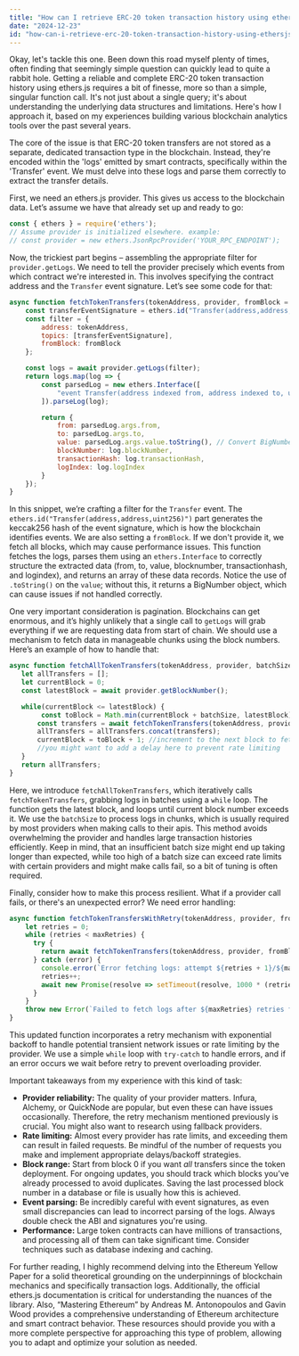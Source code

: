 ```yaml
---
title: "How can I retrieve ERC-20 token transaction history using ethers.js?"
date: "2024-12-23"
id: "how-can-i-retrieve-erc-20-token-transaction-history-using-ethersjs"
---
```


Okay, let's tackle this one. Been down this road myself plenty of times, often finding that seemingly simple question can quickly lead to quite a rabbit hole. Getting a reliable and complete ERC-20 token transaction history using ethers.js requires a bit of finesse, more so than a simple, singular function call. It's not just about a single query; it's about understanding the underlying data structures and limitations. Here's how I approach it, based on my experiences building various blockchain analytics tools over the past several years.

The core of the issue is that ERC-20 token transfers are not stored as a separate, dedicated transaction type in the blockchain. Instead, they're encoded within the 'logs' emitted by smart contracts, specifically within the 'Transfer' event. We must delve into these logs and parse them correctly to extract the transfer details.

First, we need an ethers.js provider. This gives us access to the blockchain data. Let’s assume we have that already set up and ready to go:

```javascript
const { ethers } = require('ethers');
// Assume provider is initialized elsewhere. example:
// const provider = new ethers.JsonRpcProvider('YOUR_RPC_ENDPOINT');
```

Now, the trickiest part begins – assembling the appropriate filter for `provider.getLogs`. We need to tell the provider precisely which events from which contract we're interested in. This involves specifying the contract address and the `Transfer` event signature. Let’s see some code for that:

```javascript
async function fetchTokenTransfers(tokenAddress, provider, fromBlock = 0) {
    const transferEventSignature = ethers.id("Transfer(address,address,uint256)");
    const filter = {
        address: tokenAddress,
        topics: [transferEventSignature],
        fromBlock: fromBlock
    };

    const logs = await provider.getLogs(filter);
    return logs.map(log => {
        const parsedLog = new ethers.Interface([
            "event Transfer(address indexed from, address indexed to, uint256 value)"
        ]).parseLog(log);

        return {
            from: parsedLog.args.from,
            to: parsedLog.args.to,
            value: parsedLog.args.value.toString(), // Convert BigNumber to string for easier handling
            blockNumber: log.blockNumber,
            transactionHash: log.transactionHash,
            logIndex: log.logIndex
        }
    });
}

```

In this snippet, we’re crafting a filter for the `Transfer` event. The `ethers.id("Transfer(address,address,uint256)")` part generates the keccak256 hash of the event signature, which is how the blockchain identifies events. We are also setting a `fromBlock`. If we don't provide it, we fetch all blocks, which may cause performance issues. This function fetches the logs, parses them using an `ethers.Interface` to correctly structure the extracted data (from, to, value, blocknumber, transactionhash, and logindex), and returns an array of these data records. Notice the use of `.toString()` on the `value`; without this, it returns a BigNumber object, which can cause issues if not handled correctly.

One very important consideration is pagination. Blockchains can get enormous, and it’s highly unlikely that a single call to `getLogs` will grab everything if we are requesting data from start of chain. We should use a mechanism to fetch data in manageable chunks using the block numbers. Here’s an example of how to handle that:

```javascript
async function fetchAllTokenTransfers(tokenAddress, provider, batchSize = 5000) {
   let allTransfers = [];
   let currentBlock = 0;
   const latestBlock = await provider.getBlockNumber();

   while(currentBlock <= latestBlock) {
        const toBlock = Math.min(currentBlock + batchSize, latestBlock)
       const transfers = await fetchTokenTransfers(tokenAddress, provider, currentBlock);
       allTransfers = allTransfers.concat(transfers);
       currentBlock = toBlock + 1; //increment to the next block to fetch from
       //you might want to add a delay here to prevent rate limiting
   }
   return allTransfers;
}
```

Here, we introduce `fetchAllTokenTransfers`, which iteratively calls `fetchTokenTransfers`, grabbing logs in batches using a `while` loop. The function gets the latest block, and loops until current block number exceeds it. We use the `batchSize` to process logs in chunks, which is usually required by most providers when making calls to their apis. This method avoids overwhelming the provider and handles large transaction histories efficiently. Keep in mind, that an insufficient batch size might end up taking longer than expected, while too high of a batch size can exceed rate limits with certain providers and might make calls fail, so a bit of tuning is often required.

Finally, consider how to make this process resilient. What if a provider call fails, or there's an unexpected error? We need error handling:

```javascript
async function fetchTokenTransfersWithRetry(tokenAddress, provider, fromBlock = 0, maxRetries = 3) {
    let retries = 0;
    while (retries < maxRetries) {
      try {
        return await fetchTokenTransfers(tokenAddress, provider, fromBlock);
      } catch (error) {
        console.error(`Error fetching logs: attempt ${retries + 1}/${maxRetries}. Error:`, error);
        retries++;
        await new Promise(resolve => setTimeout(resolve, 1000 * (retries**2))); //exponential backoff
      }
    }
    throw new Error(`Failed to fetch logs after ${maxRetries} retries for contract: ${tokenAddress}`);
}
```

This updated function incorporates a retry mechanism with exponential backoff to handle potential transient network issues or rate limiting by the provider. We use a simple `while` loop with `try-catch` to handle errors, and if an error occurs we wait before retry to prevent overloading provider.

Important takeaways from my experience with this kind of task:

* **Provider reliability:** The quality of your provider matters. Infura, Alchemy, or QuickNode are popular, but even these can have issues occasionally. Therefore, the retry mechanism mentioned previously is crucial. You might also want to research using fallback providers.
* **Rate limiting:** Almost every provider has rate limits, and exceeding them can result in failed requests. Be mindful of the number of requests you make and implement appropriate delays/backoff strategies.
* **Block range:** Start from block 0 if you want *all* transfers since the token deployment. For ongoing updates, you should track which blocks you’ve already processed to avoid duplicates. Saving the last processed block number in a database or file is usually how this is achieved.
* **Event parsing:** Be incredibly careful with event signatures, as even small discrepancies can lead to incorrect parsing of the logs. Always double check the ABI and signatures you're using.
* **Performance:** Large token contracts can have millions of transactions, and processing all of them can take significant time. Consider techniques such as database indexing and caching.

For further reading, I highly recommend delving into the Ethereum Yellow Paper for a solid theoretical grounding on the underpinnings of blockchain mechanics and specifically transaction logs. Additionally, the official ethers.js documentation is critical for understanding the nuances of the library. Also, “Mastering Ethereum” by Andreas M. Antonopoulos and Gavin Wood provides a comprehensive understanding of Ethereum architecture and smart contract behavior. These resources should provide you with a more complete perspective for approaching this type of problem, allowing you to adapt and optimize your solution as needed.
